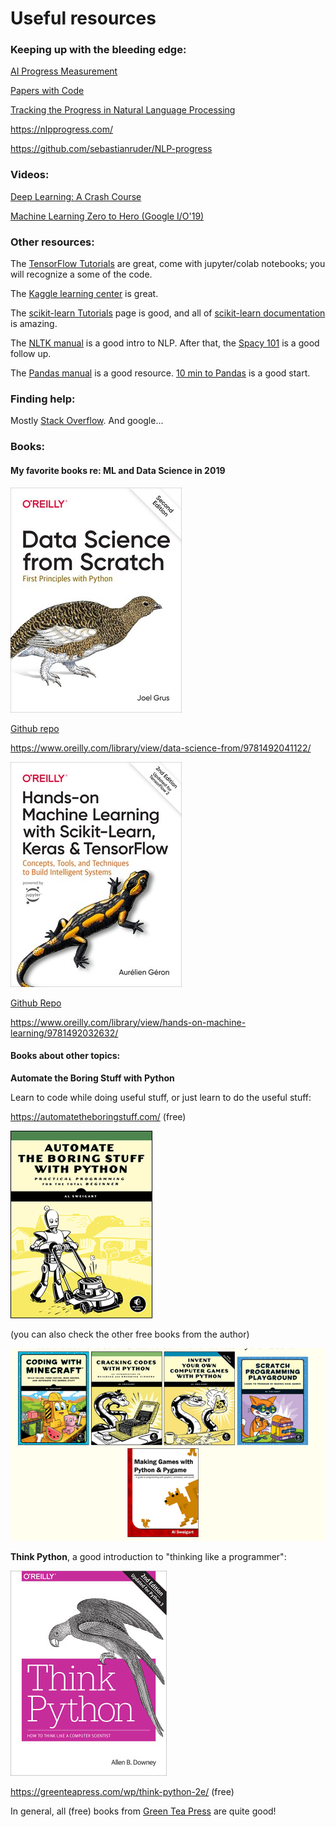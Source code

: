 # Useful resources

### Keeping up with the bleeding edge:

[AI Progress Measurement](https://www.eff.org/ai/metrics)

[Papers with Code](https://paperswithcode.com/)

[Tracking the Progress in Natural Language Processing](https://ruder.io/tracking-progress-nlp/)

https://nlpprogress.com/

https://github.com/sebastianruder/NLP-progress

### Videos:

[Deep Learning: A Crash Course](https://www.youtube.com/watch?v=r0Ogt-q956I&t=1868s)

[Machine Learning Zero to Hero (Google I/O'19)](https://www.youtube.com/watch?v=VwVg9jCtqaU)

### Other resources:

The [TensorFlow Tutorials](https://www.tensorflow.org/tutorials) are great, come with jupyter/colab notebooks; you will recognize a some of the code.

The [Kaggle learning center](https://www.kaggle.com/learn/overview) is great.

The [scikit-learn Tutorials](https://scikit-learn.org/stable/tutorial/index.html) page is good, and all of [scikit-learn documentation](https://scikit-learn.org/stable/user_guide.html) is amazing.

The [NLTK manual](https://www.nltk.org/book/) is a good intro to NLP. After that, the [Spacy 101](https://spacy.io/usage/spacy-101) is a good follow up.

The [Pandas manual](https://pandas.pydata.org/pandas-docs/stable/) is a good resource. [10 min to Pandas](https://pandas.pydata.org/pandas-docs/stable/getting_started/10min.html) is a good start.

### Finding help:

Mostly [Stack Overflow](https://stackoverflow.com/). And google...


### Books:

#### My favorite books re: ML and Data Science in 2019

![dd8b88e683eb3e2ebf5666cb2cd95018.png](img/ds-from-scratch.png)

[Github repo](https://github.com/joelgrus/data-science-from-scratch)

https://www.oreilly.com/library/view/data-science-from/9781492041122/

![fc9b5f4499dc3aecc5870ab9cbaab43f.png](img/handson.png)

[Github Repo](https://github.com/ageron/handson-ml2)

https://www.oreilly.com/library/view/hands-on-machine-learning/9781492032632/

#### Books about other topics:

**Automate the Boring Stuff with Python**

Learn to code while doing useful stuff, or just learn to do the useful stuff:

https://automatetheboringstuff.com/ (free)

![automate.png](img/automate.png)

(you can also check the other free books from the author)

![other books.png](img/other-books.png)


**Think Python**, a good introduction to "thinking like a programmer": 

![think-p.png](img/think-p.png)

https://greenteapress.com/wp/think-python-2e/ (free)

In general, all (free) books from [Green Tea Press](https://greenteapress.com/) are quite good!









